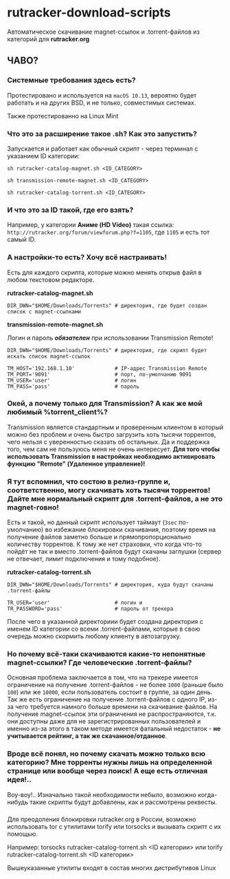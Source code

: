 # rutracker-download-scripts
Автоматическое скачивание magnet-ссылок и .torrent-файлов из категорий для **rutracker.org**


## <a name="faq">ЧАВО?</a>
### Системные требования здесь есть?
Протестировано и используется на `macOS 10.13`, вероятно будет работать и на других BSD, и не только, совместимых системах.

Также протестированно на Linux Mint

### Что это за расширение такое .sh? Как это запустить?
Запускается и работает как обычный скрипт - через терминал с указанием ID категории:

```
sh rutracker-catalog-magnet.sh <ID_CATEGORY>
```
```
sh transmission-remote-magnet.sh <ID_CATEGORY>
```
```
sh rutracker-catalog-torrent.sh <ID_CATEGORY>
```

### И что это за ID такой, где его взять?
Например, у категории **Аниме (HD Video)** такая ссылка: `http://rutracker.org/forum/viewforum.php?f=1105`, где `1105` и есть тот самый ID.

### А настройки-то есть? Хочу всё настраивать!
Есть для каждого скрипта, которые можно менять открыв файл в любом текстовом редакторе.

**rutracker-catalog-magnet.sh**

```
DIR_DWN="$HOME/Downloads/Torrents" # директория, где будет создан список с magnet-ссылками
```

**transmission-remote-magnet.sh**

Логин и пароль ***обязателен*** при использовании Transmission Remote!

```
DIR_DWN="$HOME/Downloads/Torrents" # директория, где скрипт будет искать список magnet-ссылок

TM_HOST='192.168.1.10'             # IP-адрес Transmission Remote
TM_PORT='9091'                     # порт, по-умолчанию 9091
TM_USER='user'                     # логин
TM_PASS='pass'                     # пароль
```


### Окей, а почему только для Transmission? А как же мой любимый %torrent_client%?
Transmission является стандартным и проверенным клиентом в который можно без проблем и очень быстро загрузить хоть тысячи торрентов, чего нельзя с уверенностью сказать об остальных. Да и поддержка того, чем сам не пользуюсь меня не очень интересует.
**Для того чтобы использовать Transmission в настройках необходимо активировать функцию "Remote" (Удаленное управление)!**

### Я тут вспомнил, что состою в релиз-группе и, соответственно, могу скачивать хоть тысячи торрентов! Дайте мне нормальный скрипт для .torrent-файлов, а не это magnet-говно!
Есть и такой, но данный скрипт использует таймаут (`3sec` по-умолчанию) во избежание блокировки скачивания, поэтому время на получение файлов заметно больше и прямопропорционально количеству торрентов. К тому же нет страховки, что когда что-то пойдёт не так и вместо .torrent-файлов будут скачаны заглушки (сервер не отвечает, лимит подключения и тому подобное).

**rutracker-catalog-torrent.sh**

```
DIR_DWN="$HOME/Downloads/Torrents" # директория, куда будут скачаны .torrent-файлы

TR_USER='user'                     # логин и
TR_PASSWORD='pass'                 # пароль от трекера
```

После чего в указанной директориии будет создана директория с именем ID категории со всеми .torrent-файлами, которые в свою очередь можно скормить любому клиенту в автозагрузку.

### Но почему всё-таки скачиваются какие-то непонятные magnet-ссылки? Где человеческие .torrent-файлы?
Основная проблема заключается в том, что на трекере имеется ограничение на получение .torrent-файлов - не более `1000` (раньше было `100`) или же `10000`, если пользователь состоит в группе, за один день. Так же есть ограничение на получение .torrent-файлов с одного IP, из-за чего требуется намного больше времени на скачивание файлов.
На получение magnet-ссылок эти ограничения не распространяются, т.к. они доступны даже для не зарегистрированных пользователей и именно из-за этого в таком методе имеется фатальный недостаток - **не учитывается рейтинг, а так же скачанное/отданное**.

### Вроде всё понял, но почему скачать можно только всю категорию? Мне торренты нужны лишь на определенной странице или вообще через поиск! А еще есть отличная идея!..
Воу-воу!.. Изначально такой необходимости небыло, возможно когда-нибудь такие скрипты будут добавлены, как и рассмотрены реквесты.


###

Для преодоления блокировки rutracker.org в России, возможно использовать tor с утилитами torify или torsocks  и вызывать скрипт с их помощью. 

Например:  torsocks rutracker-catalog-torrent.sh <ID категории> или torify rutracker-catalog-torrent.sh <ID категории>

Вышеуказанные утилиты входят в состав многих дистрибутивов Linux

